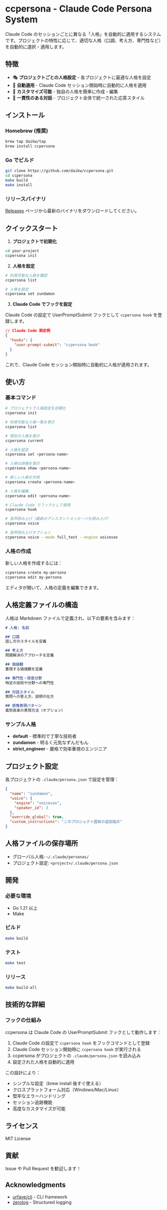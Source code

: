 # ccpersona - Claude Code Persona System

Claude Code のセッションごとに異なる「人格」を自動的に適用するシステムです。プロジェクトの特性に応じて、適切な人格（口調、考え方、専門性など）を自動的に選択・適用します。

## 特徴

- 🎭 **プロジェクトごとの人格設定** - 各プロジェクトに最適な人格を設定
- 🔄 **自動適用** - Claude Code セッション開始時に自動的に人格を適用
- 📝 **カスタマイズ可能** - 独自の人格を簡単に作成・編集
- 🎯 **一貫性のある対話** - プロジェクト全体で統一された応答スタイル

## インストール

### Homebrew (推奨)

```bash
brew tap daikw/tap
brew install ccpersona
```

### Go でビルド

```bash
git clone https://github.com/daikw/ccpersona.git
cd ccpersona
make build
make install
```

### リリースバイナリ

[Releases](https://github.com/daikw/ccpersona/releases) ページから最新のバイナリをダウンロードしてください。

## クイックスタート

1. **プロジェクトで初期化**

```bash
cd your-project
ccpersona init
```

2. **人格を設定**

```bash
# 利用可能な人格を確認
ccpersona list

# 人格を設定
ccpersona set zundamon
```

3. **Claude Code でフックを設定**

Claude Code の設定で UserPromptSubmit フックとして `ccpersona hook` を登録します。

```json
// Claude Code 設定例
{
  "hooks": {
    "user-prompt-submit": "ccpersona hook"
  }
}
```

これで、Claude Code セッション開始時に自動的に人格が適用されます。

## 使い方

### 基本コマンド

```bash
# プロジェクトで人格設定を初期化
ccpersona init

# 利用可能な人格一覧を表示
ccpersona list

# 現在の人格を表示
ccpersona current

# 人格を設定
ccpersona set <persona-name>

# 人格の詳細を表示
ccpersona show <persona-name>

# 新しい人格を作成
ccpersona create <persona-name>

# 人格を編集
ccpersona edit <persona-name>

# Claude Code でフックとして使用
ccpersona hook

# 音声読み上げ（最新のアシスタントメッセージを読み上げ）
ccpersona voice

# 音声読み上げオプション
ccpersona voice --mode full_text --engine voicevox
```

### 人格の作成

新しい人格を作成するには：

```bash
ccpersona create my-persona
ccpersona edit my-persona
```

エディタが開いて、人格の定義を編集できます。

## 人格定義ファイルの構造

人格は Markdown ファイルで定義され、以下の要素を含みます：

```markdown
# 人格: 名前

## 口調
話し方のスタイルを定義

## 考え方
問題解決のアプローチを定義

## 価値観
重視する価値観を定義

## 専門性・得意分野
特定の技術や分野への専門性

## 対話スタイル
質問への答え方、説明の仕方

## 感情表現パターン
喜怒哀楽の表現方法（オプション）
```

### サンプル人格

- **default** - 標準的で丁寧な技術者
- **zundamon** - 明るく元気なずんだもん
- **strict_engineer** - 厳格で効率重視のエンジニア

## プロジェクト設定

各プロジェクトの `.claude/persona.json` で設定を管理：

```json
{
  "name": "zundamon",
  "voice": {
    "engine": "voicevox",
    "speaker_id": 3
  },
  "override_global": true,
  "custom_instructions": "このプロジェクト固有の追加指示"
}
```

## 人格ファイルの保存場所

- グローバル人格: `~/.claude/personas/`
- プロジェクト設定: `<project>/.claude/persona.json`

## 開発

### 必要な環境

- Go 1.21 以上
- Make

### ビルド

```bash
make build
```

### テスト

```bash
make test
```

### リリース

```bash
make build-all
```

## 技術的な詳細

### フックの仕組み

ccpersona は Claude Code の UserPromptSubmit フックとして動作します：

1. Claude Code の設定で `ccpersona hook` をフックコマンドとして登録
2. Claude Code セッション開始時に `ccpersona hook` が実行される
3. ccpersona がプロジェクトの `.claude/persona.json` を読み込み
4. 設定された人格を自動的に適用

この設計により：
- シンプルな設定（brew install 後すぐ使える）
- クロスプラットフォーム対応（Windows/Mac/Linux）
- 堅牢なエラーハンドリング
- セッション追跡機能
- 高度なカスタマイズが可能

## ライセンス

MIT License

## 貢献

Issue や Pull Request を歓迎します！

## Acknowledgments

- [urfave/cli](https://github.com/urfave/cli) - CLI framework
- [zerolog](https://github.com/rs/zerolog) - Structured logging